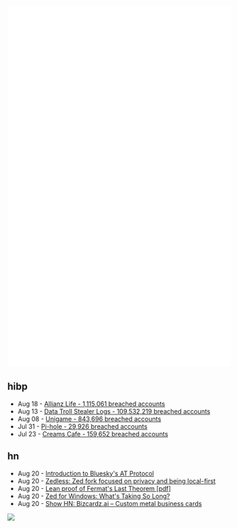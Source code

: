 ![Metrics](https://raw.githubusercontent.com/phixion/phixion/master/metrics.svg)

## hibp

<!--
for https://github.com/phixion/phixion/blob/main/.github/workflows/feeds.yml
-->
<!--START_SECTION:haveibeenpwnd-->
- Aug 18 - [Allianz Life - 1,115,061 breached accounts](https://haveibeenpwned.com/Breach/AllianzLife)
- Aug 13 - [Data Troll Stealer Logs - 109,532,219 breached accounts](https://haveibeenpwned.com/Breach/DataTrollStealerLogs)
- Aug 08 - [Unigame - 843,696 breached accounts](https://haveibeenpwned.com/Breach/Unigame)
- Jul 31 - [Pi-hole - 29,926 breached accounts](https://haveibeenpwned.com/Breach/ThePi-Hole)
- Jul 23 - [Creams Cafe - 159,652 breached accounts](https://haveibeenpwned.com/Breach/CreamsCafe)
<!--END_SECTION:haveibeenpwnd-->

## hn

<!--
for https://github.com/phixion/phixion/blob/main/.github/workflows/feeds.yml
-->
<!--START_SECTION:hn-->
- Aug 20 - [Introduction to Bluesky's AT Protocol](https://mackuba.eu/2025/08/20/introduction-to-atproto/)
- Aug 20 - [Zedless: Zed fork focused on privacy and being local-first](https://github.com/zedless-editor/zed)
- Aug 20 - [Lean proof of Fermat's Last Theorem [pdf]](https://imperialcollegelondon.github.io/FLT/blueprint.pdf)
- Aug 20 - [Zed for Windows: What's Taking So Long?](https://zed.dev/blog/windows-progress-report)
- Aug 20 - [Show HN: Bizcardz.ai – Custom metal business cards](https://github.com/rhodey/bizcardz.ai)
<!--END_SECTION:hn-->

<!--
for https://yhype.me
-->
![](https://hit.yhype.me/github/profile?user_id=13013670)

